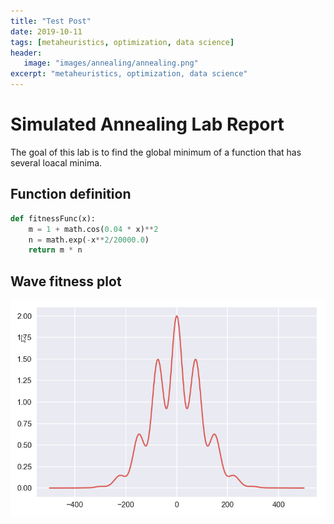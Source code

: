 ```yaml
---
title: "Test Post"
date: 2019-10-11
tags: [metaheuristics, optimization, data science]
header: 
   image: "images/annealing/annealing.png"
excerpt: "metaheuristics, optimization, data science"
---
```


# Simulated Annealing Lab Report
The goal of this lab is to find the global minimum of a function that has several loacal minima. 

## Function definition
```python
def fitnessFunc(x):
    m = 1 + math.cos(0.04 * x)**2
    n = math.exp(-x**2/20000.0)
    return m * n 
```

## Wave fitness plot
<img src="https://github.com/cjlise/DSTI-projects/blob/master/python_WaveFitness.png" alt="">


	